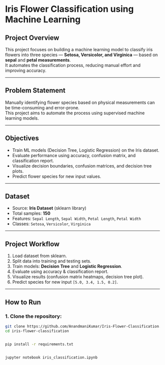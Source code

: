 # Iris Flower Classification using Machine Learning

## Project Overview
This project focuses on building a machine learning model to classify iris flowers into three species — **Setosa, Versicolor, and Virginica** — based on **sepal** and **petal measurements**.  
It automates the classification process, reducing manual effort and improving accuracy.

---

## Problem Statement
Manually identifying flower species based on physical measurements can be time-consuming and error-prone.  
This project aims to automate the process using supervised machine learning models.

---

## Objectives
- Train ML models (Decision Tree, Logistic Regression) on the Iris dataset.  
- Evaluate performance using accuracy, confusion matrix, and classification report.  
- Visualize decision boundaries, confusion matrices, and decision tree plots.  
- Predict flower species for new input values.  

---

## Dataset
- Source: **Iris Dataset** (sklearn library)  
- Total samples: **150**  
- Features: `Sepal Length`, `Sepal Width`, `Petal Length`, `Petal Width`  
- Classes: `Setosa`, `Versicolor`, `Virginica`  

---

## Project Workflow
1. Load dataset from sklearn.  
2. Split data into training and testing sets.  
3. Train models: **Decision Tree** and **Logistic Regression**.  
4. Evaluate using accuracy & classification report.  
5. Visualize results (confusion matrix heatmaps, decision tree plot).  
6. Predict species for new input `[5.0, 3.4, 1.5, 0.2]`.  

---

## How to Run
### 1. Clone the repository:
```bash
git clone https://github.com/AnandmaniKumar/Iris-Flower-Classification.git
cd iris-flower-classification


pip install -r requirements.txt


jupyter notebook iris_classification.ipynb

